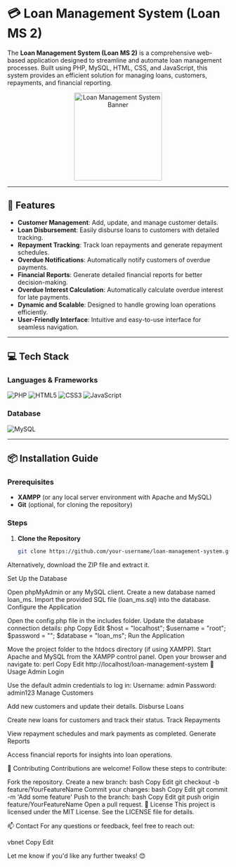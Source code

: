 # 💳 Loan Management System (Loan MS 2)

The **Loan Management System (Loan MS 2)** is a comprehensive web-based application designed to streamline and automate loan management processes. Built using PHP, MySQL, HTML, CSS, and JavaScript, this system provides an efficient solution for managing loans, customers, repayments, and financial reporting.

<div align="center">
  <img src="https://upload.wikimedia.org/wikipedia/commons/thumb/e/e3/Financial_Services_Icon.svg/512px-Financial_Services_Icon.svg.png" alt="Loan Management System Banner" width="200">
</div>

---

## 🚀 Features
- **Customer Management**: Add, update, and manage customer details.
- **Loan Disbursement**: Easily disburse loans to customers with detailed tracking.
- **Repayment Tracking**: Track loan repayments and generate repayment schedules.
- **Overdue Notifications**: Automatically notify customers of overdue payments.
- **Financial Reports**: Generate detailed financial reports for better decision-making.
- **Overdue Interest Calculation**: Automatically calculate overdue interest for late payments.
- **Dynamic and Scalable**: Designed to handle growing loan operations efficiently.
- **User-Friendly Interface**: Intuitive and easy-to-use interface for seamless navigation.

---

## 💻 Tech Stack
### Languages & Frameworks
![PHP](https://img.shields.io/badge/-PHP-777BB4?style=flat&logo=php&logoColor=white)
![HTML5](https://img.shields.io/badge/-HTML5-E34F26?style=flat&logo=html5&logoColor=white)
![CSS3](https://img.shields.io/badge/-CSS3-1572B6?style=flat&logo=css3&logoColor=white)
![JavaScript](https://img.shields.io/badge/-JavaScript-F7DF1E?style=flat&logo=javascript&logoColor=black)

### Database
![MySQL](https://img.shields.io/badge/-MySQL-4479A1?style=flat&logo=mysql&logoColor=white)

---

## 📦 Installation Guide

### Prerequisites
- **XAMPP** (or any local server environment with Apache and MySQL)
- **Git** (optional, for cloning the repository)

### Steps
1. **Clone the Repository**  
   ```bash
   git clone https://github.com/your-username/loan-management-system.git

Alternatively, download the ZIP file and extract it.

Set Up the Database

Open phpMyAdmin or any MySQL client.
Create a new database named loan_ms.
Import the provided SQL file (loan_ms.sql) into the database.
Configure the Application

Open the config.php file in the includes folder.
Update the database connection details:
php
Copy
Edit
$host = "localhost";
$username = "root";
$password = "";
$database = "loan_ms";
Run the Application

Move the project folder to the htdocs directory (if using XAMPP).
Start Apache and MySQL from the XAMPP control panel.
Open your browser and navigate to:
perl
Copy
Edit
http://localhost/loan-management-system
🌟 Usage
Admin Login

Use the default admin credentials to log in:
Username: admin
Password: admin123
Manage Customers

Add new customers and update their details.
Disburse Loans

Create new loans for customers and track their status.
Track Repayments

View repayment schedules and mark payments as completed.
Generate Reports

Access financial reports for insights into loan operations.

🤝 Contributing
Contributions are welcome! Follow these steps to contribute:

Fork the repository.
Create a new branch:
bash
Copy
Edit
git checkout -b feature/YourFeatureName
Commit your changes:
bash
Copy
Edit
git commit -m 'Add some feature'
Push to the branch:
bash
Copy
Edit
git push origin feature/YourFeatureName
Open a pull request.
📜 License
This project is licensed under the MIT License. See the LICENSE file for details.

📫 Contact
For any questions or feedback, feel free to reach out:

vbnet
Copy
Edit

Let me know if you'd like any further tweaks! 😊
